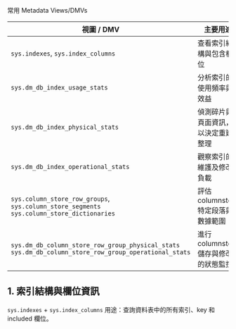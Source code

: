 常用 Metadata Views/DMVs

| 視圖 / DMV                                                                                                  | 主要用途                      |
| --------------------------------------------------------------------------------------------------------- | ------------------------- |
| `sys.indexes`, `sys.index_columns`                                                                        | 查看索引結構與包含欄位               |
| `sys.dm_db_index_usage_stats`                                                                             | 分析索引的使用頻率與效益              |
| `sys.dm_db_index_physical_stats`                                                                          | 偵測碎片與頁面資訊，以決定重建/整理        |
| `sys.dm_db_index_operational_stats`                                                                       | 觀察索引的維護及修改負載              |
| `sys.column_store_row_groups`, <br>`sys.column_store_segments`<br>`sys.column_store_dictionaries`         | 評估 columnstore 特定段落與數據範圍  |
| `sys.dm_db_column_store_row_group_physical_stats`<br>`sys.dm_db_column_store_row_group_operational_stats` | 進行 columnstore 儲存與修改的狀態監控 |
## 1. 索引結構與欄位資訊
`sys.indexes` + `sys.index_columns`
用途：查詢資料表中的所有索引、key 和 included 欄位。
